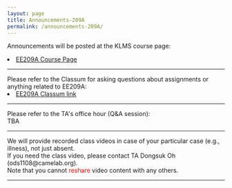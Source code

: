 ```yaml
---
layout: page
title: Announcements-209A
permalink: /announcements-209A/
---
```


Announcements will be posted at the KLMS course page:
<li class="toclevel-1"> <a href="http://klms.kaist.ac.kr/course/view.php?id=118849">EE209A Course Page</a><br>

<hr><p></p>
Please refer to the Classum for asking questions about assignments or anything related to EE209A:
<li class="toclevel-1"> <a href="http://www.classum.com/exgmmy">EE209A Classum link</a><br>


<hr><p></p>
Please refer to the TA's office hour (Q&A session): <br>
TBA
<!-- <li class="toclevel-1"> <a href="https://docs.google.com/spreadsheets/d/1eAmyQk8tKRAGcJg8VOMzmE3TjUAy5kv9tUkfkC8vM8M/edit?usp=sharing">EE209A Q&A schedule</a><br> -->

<hr><p></p>
We will provide recorded class videos in case of your particular case (e.g., illness), not just absent. <br>
If you need the class video, please contact TA Dongsuk Oh (ods1108@camelab.org). <br>
Note that you cannot <font color="#FF0000">reshare</font> video content with any others.
<hr><p></p>
